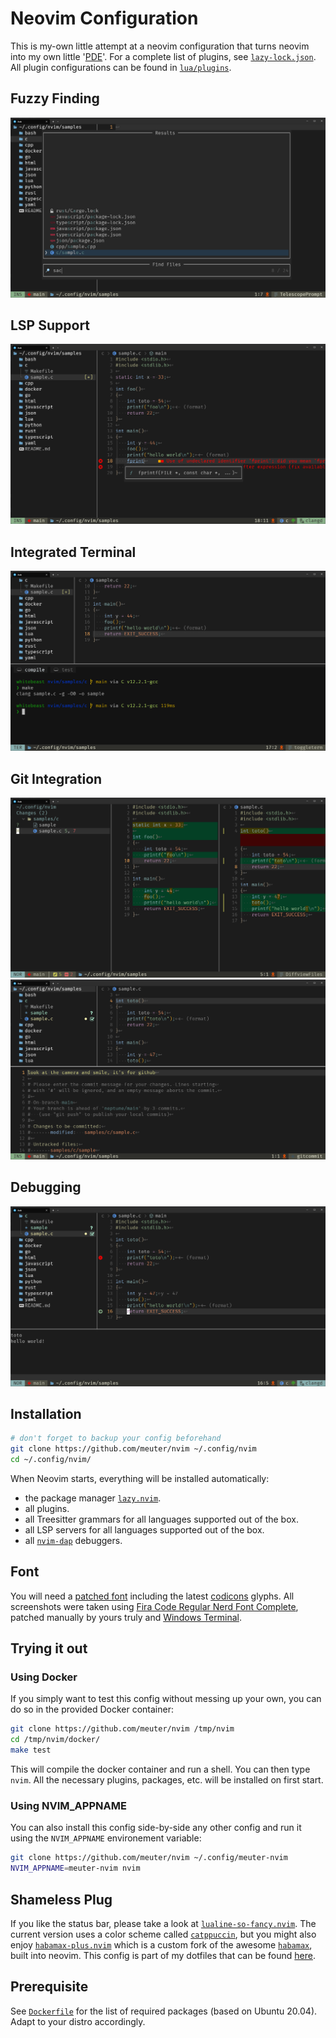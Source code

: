 # Neovim Configuration

This is my-own little attempt at a neovim configuration that turns neovim into
my own little '[PDE](https://www.youtube.com/watch?v=QMVIJhC9Veg&ab_channel=TJDeVries)'.
For a complete list of plugins, see [`lazy-lock.json`](lazy-lock.json). All plugin
configurations can be found in [`lua/plugins`](lua/plugins).

## Fuzzy Finding

![Screenshot](screenshots/telescope.png)

## LSP Support

![Screenshot](screenshots/lsp.png)

## Integrated Terminal

![Screenshot](screenshots/terminal.png)

## Git Integration

![Screenshot](screenshots/git-diff.png)
![Screenshot](screenshots/git-commit.png)

## Debugging

![Screenshot](screenshots/debug.png)

## Installation

```bash
# don't forget to backup your config beforehand
git clone https://github.com/meuter/nvim ~/.config/nvim
cd ~/.config/nvim/
```

When Neovim starts, everything will be installed automatically:

- the package manager [`lazy.nvim`](https://github.com/folke/lazy.nvim).
- all plugins.
- all Treesitter grammars for all languages supported out of the box.
- all LSP servers for all languages supported out of the box.
- all [`nvim-dap`](https://github.com/mfussenegger/nvim-dap) debuggers.

## Font

You will need a [patched font](https://www.nerdfonts.com/) including the latest
[codicons](https://github.com/microsoft/vscode-codicons) glyphs. All screenshots were taken using
[Fira Code Regular Nerd Font Complete](font/Fira%20Code%20Regular%20Nerd%20Font%20Complete.ttf),
patched manually by yours truly and [Windows Terminal](https://apps.microsoft.com/store/detail/windows-terminal/9N0DX20HK701).

## Trying it out

### Using Docker

If you simply want to test this config without messing up your own, you can do
so in the provided Docker container:

```bash
git clone https://github.com/meuter/nvim /tmp/nvim
cd /tmp/nvim/docker/
make test
```

This will compile the docker container and run a shell. You can then type `nvim`. All the necessary
plugins, packages, etc. will be installed on first start.

### Using NVIM_APPNAME

You can also install this config side-by-side any other config and run it using the `NVIM_APPNAME` 
environement variable:

```bash
git clone https://github.com/meuter/nvim ~/.config/meuter-nvim
NVIM_APPNAME=meuter-nvim nvim
```

## Shameless Plug

If you like the status bar, please take a look at [`lualine-so-fancy.nvim`](https://github.com/meuter/lualine-so-fancy.nvim).
The current version uses a color scheme called [`catppuccin`](https://github.com/catppuccin/nvim), but you might also
enjoy [`habamax-plus.nvim`](https://github.com/meuter/habamax-plus.nvim) which
is a custom fork of the awesome [`habamax`](https://github.com/habamax/vim-habamax), built into neovim.
This config is part of my dotfiles that can be found [here](https://github.com/meuter/dotfiles).

## Prerequisite

See [`Dockerfile`](Dockerfile) for the list of required packages (based on Ubuntu 20.04).
Adapt to your distro accordingly.

